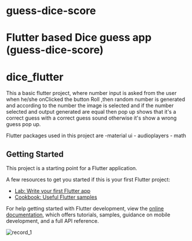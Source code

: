 # guess-dice-score
Flutter based Dice guess app
(guess-dice-score)
=======
# dice_flutter

This a basic flutter project, where number input is asked from the user when he/she onClicked the button Roll ,then random number is generated and according to the number the image is selected and if the number selected and output generated are equal then pop up shows that it's a correct guess with a correct guess sound otherwise it's show a wrong guess pop up.

Flutter packages used in this project are 
        -material ui
        - audioplayers
        - math

## Getting Started

This project is a starting point for a Flutter application.

A few resources to get you started if this is your first Flutter project:

- [Lab: Write your first Flutter app](https://docs.flutter.dev/get-started/codelab)
- [Cookbook: Useful Flutter samples](https://docs.flutter.dev/cookbook)

For help getting started with Flutter development, view the
[online documentation](https://docs.flutter.dev/), which offers tutorials,
samples, guidance on mobile development, and a full API reference.

 ![record_1](https://github.com/Balaji-spyder/guess-dice-score/assets/115569923/55117bb4-4d3d-4c8c-9ebe-1f03379cc908)

